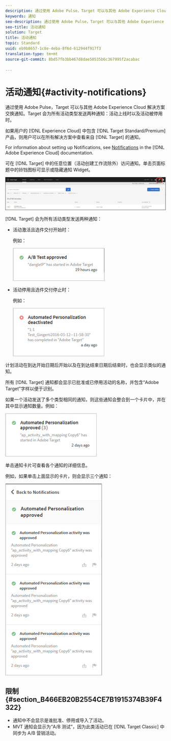 ```yaml
---
description: 通过使用 Adobe Pulse，Target 可以与其他 Adobe Experience Cloud 解决方案交换通知。Target 会为所有活动类型发送两种通知：活动上线时以及活动被停用时。
keywords: 通知
seo-description: 通过使用 Adobe Pulse，Target 可以与其他 Adobe Experience Cloud 解决方案交换通知。Target 会为所有活动类型发送两种通知：活动上线时以及活动被停用时。
seo-title: 活动通知
solution: Target
title: 活动通知
topic: Standard
uuid: eb9b8657-1c8e-4eba-8f6d-612944f917f3
translation-type: tm+mt
source-git-commit: 8bd57fb3bb467d8dae50535b6c367995f2acabac

---
```



# 活动通知{#activity-notifications}

通过使用 Adobe Pulse，Target 可以与其他 Adobe Experience Cloud 解决方案交换通知。Target 会为所有活动类型发送两种通知：活动上线时以及活动被停用时。

如果用户的 [!DNL Experience Cloud] 中包含 [!DNL Target Standard/Premium] 产品，则用户可以在所有解决方案中查看来自 [!DNL Target] 的通知。

For information about setting up Notifications, see [Notifications](https://marketing.adobe.com/resources/help/en_US/mcloud/notifications.html) in the [!DNL Adobe Experience Cloud] documentation.

可在 [!DNL Target] 中的任意位置（活动创建工作流除外）访问通知。单击页面标题中的铃铛图标可显示或隐藏通知 Widget。

![通知图标](assets/notifications-shell.png)

[!DNL Target] 会为所有活动类型发送两种通知：

* 活动激活且选件交付开始时：

   例如：

   ![](assets/notif_app.png)

* 活动停用且选件交付停止时：

   例如：

   ![](assets/notif-deact.png)

计划活动在到达开始日期后开始以及在到达结束日期后结束时，也会显示类似的通知。

所有 [!DNL Target] 通知都会显示已批准或已停用活动的名称，并包含“Adobe Target”字样以便于识别。

如果一个活动发送了多个类型相同的通知，则这些通知会整合到一个卡片中，并在其中显示通知数量。例如：

![](assets/notif-multi.png)

单击通知卡片可查看各个通知的详细信息。

例如，如果单击上面显示的卡片，则会显示三个通知：

![](assets/notif-multi-open.png)

## 限制 {#section_B466EB20B2554CE7B1915374B39F4322}

* 通知中不会显示是谁批准、停用或导入了活动。
* MVT 通知会显示为“A/B 测试”，因为此类活动已在 [!DNL Target Classic] 中同步为 A/B 营销活动。

